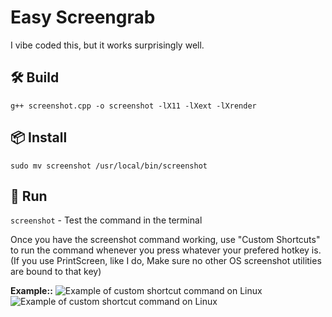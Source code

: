 # Easy Screengrab

I vibe coded this, but it works surprisingly well.

## 🛠️ Build
`g++ screenshot.cpp -o screenshot -lX11 -lXext -lXrender`

## 📦 Install
`sudo mv screenshot /usr/local/bin/screenshot`

## 🚀 Run
`screenshot` - Test the command in the terminal

Once you have the screenshot command working, use "Custom Shortcuts" to run the command whenever you press whatever your prefered hotkey is. (If you use PrintScreen, like I do, Make sure no other OS screenshot utilities are bound to that key)

**Example::**
![Example of custom shortcut command on Linux](images/shortcut1.png)
![Example of custom shortcut command on Linux](images/shortcut2.png)
